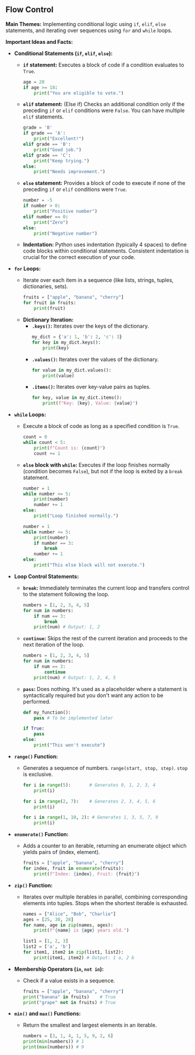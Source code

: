 ## Flow Control

**Main Themes:** Implementing conditional logic using `if`, `elif`, `else` statements, and iterating over sequences using `for` and `while` loops.

**Important Ideas and Facts:**

* **Conditional Statements (`if`, `elif`, `else`):**
    * **`if` statement:** Executes a block of code if a condition evaluates to `True`.
        ```python
        age = 20
        if age >= 18:
            print("You are eligible to vote.")
        ```
    * **`elif` statement:** (Else if) Checks an additional condition only if the preceding `if` or `elif` conditions were `False`. You can have multiple `elif` statements.
        ```python
        grade = 'B'
        if grade == 'A':
            print("Excellent!")
        elif grade == 'B':
            print("Good job.")
        elif grade == 'C':
            print("Keep trying.")
        else:
            print("Needs improvement.")
        ```
    * **`else` statement:** Provides a block of code to execute if none of the preceding `if` or `elif` conditions were `True`.
        ```python
        number = -5
        if number > 0:
            print("Positive number")
        elif number == 0:
            print("Zero")
        else:
            print("Negative number")
        ```
    * **Indentation:** Python uses indentation (typically 4 spaces) to define code blocks within conditional statements. Consistent indentation is crucial for the correct execution of your code.

* **`for` Loops:**
    * Iterate over each item in a sequence (like lists, strings, tuples, dictionaries, sets).
        ```python
        fruits = ["apple", "banana", "cherry"]
        for fruit in fruits:
            print(fruit)
        ```
    * **Dictionary Iteration:**
        * **`.keys()`:** Iterates over the keys of the dictionary.
            ```python
            my_dict = {'a': 1, 'b': 2, 'c': 3}
            for key in my_dict.keys():
                print(key)
            ```
        * **`.values()`:** Iterates over the values of the dictionary.
            ```python
            for value in my_dict.values():
                print(value)
            ```
        * **`.items()`:** Iterates over key-value pairs as tuples.
            ```python
            for key, value in my_dict.items():
                print(f"Key: {key}, Value: {value}")
            ```

* **`while` Loops:**
    * Execute a block of code as long as a specified condition is `True`.
        ```python
        count = 0
        while count < 5:
            print(f"Count is: {count}")
            count += 1
        ```
    * **`else` block with `while`:** Executes if the loop finishes normally (condition becomes `False`), but not if the loop is exited by a `break` statement.
        ```python
        number = 1
        while number <= 5:
            print(number)
            number += 1
        else:
            print("Loop finished normally.")

        number = 1
        while number <= 5:
            print(number)
            if number == 3:
                break
            number += 1
        else:
            print("This else block will not execute.")
        ```

* **Loop Control Statements:**
    * **`break`:** Immediately terminates the current loop and transfers control to the statement following the loop.
        ```python
        numbers = [1, 2, 3, 4, 5]
        for num in numbers:
            if num == 3:
                break
            print(num) # Output: 1, 2
        ```
    * **`continue`:** Skips the rest of the current iteration and proceeds to the next iteration of the loop.
        ```python
        numbers = [1, 2, 3, 4, 5]
        for num in numbers:
            if num == 3:
                continue
            print(num) # Output: 1, 2, 4, 5
        ```
    * **`pass`:** Does nothing. It's used as a placeholder where a statement is syntactically required but you don't want any action to be performed.
        ```python
        def my_function():
            pass # To be implemented later

        if True:
            pass
        else:
            print("This won't execute")
        ```

* **`range()` Function:**
    * Generates a sequence of numbers. `range(start, stop, step)`. `stop` is exclusive.
        ```python
        for i in range(5):       # Generates 0, 1, 2, 3, 4
            print(i)

        for i in range(2, 7):    # Generates 2, 3, 4, 5, 6
            print(i)

        for i in range(1, 10, 2): # Generates 1, 3, 5, 7, 9
            print(i)
        ```

* **`enumerate()` Function:**
    * Adds a counter to an iterable, returning an enumerate object which yields pairs of (index, element).
        ```python
        fruits = ["apple", "banana", "cherry"]
        for index, fruit in enumerate(fruits):
            print(f"Index: {index}, Fruit: {fruit}")
        ```

* **`zip()` Function:**
    * Iterates over multiple iterables in parallel, combining corresponding elements into tuples. Stops when the shortest iterable is exhausted.
        ```python
        names = ["Alice", "Bob", "Charlie"]
        ages = [25, 30, 28]
        for name, age in zip(names, ages):
            print(f"{name} is {age} years old.")

        list1 = [1, 2, 3]
        list2 = ['a', 'b']
        for item1, item2 in zip(list1, list2):
            print(item1, item2) # Output: 1 a, 2 b
        ```

* **Membership Operators (`in`, `not in`):**
    * Check if a value exists in a sequence.
        ```python
        fruits = ["apple", "banana", "cherry"]
        print("banana" in fruits)    # True
        print("grape" not in fruits) # True
        ```

* **`min()` and `max()` Functions:**
    * Return the smallest and largest elements in an iterable.
        ```python
        numbers = [3, 1, 4, 1, 5, 9, 2, 6]
        print(min(numbers)) # 1
        print(max(numbers)) # 9
        ```